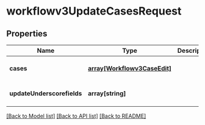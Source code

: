 # workflowv3UpdateCasesRequest

## Properties
Name | Type | Description | Notes
------------ | ------------- | ------------- | -------------
**cases** | [**array[Workflowv3CaseEdit]**](Workflowv3CaseEdit.md) |  | [optional] [default to null]
**updateUnderscorefields** | **array[string]** |  | [optional] [default to null]

[[Back to Model list]](../README.md#documentation-for-models) [[Back to API list]](../README.md#documentation-for-api-endpoints) [[Back to README]](../README.md)


